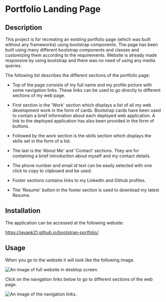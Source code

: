 # Portfolio Landing Page

## Description

This project is for recreating an existing portfolio page (which was built without any frameworks) using bootstrap components. The page has been built using many different bootstrap components and classes and customizing them according to the requirements. Website is already made responsive by using bootstrap and there was no need of using any media queries.

The following list describes the different sections of the portfolio page:

* Top of the page consists of my full name and my profile picture with some navigation links. These links can be used to go directly to different sections of my web page.

* First section is the 'Work' section which displays a list of all my web development work in the form of cards. Bootstrap cards have been used to contain a brief information about each deployed web application. A link to the deployed application has also been provided in the form of buttons.

* Followed by the work section is the skills section which displays the skills set in the form of a list.

* The last is the 'About Me' and 'Contact' sections. They are for containing a brief introduction about myself and my contact details.

* The phone number and email id text can be easily selected with one click to copy to clipboard and be used.

* Footer sections contains links to my LinkedIn and Github profiles.

* The 'Resume' button in the footer section is used to download my latest Resume.


## Installation

The application can be accessed at the following website:

https://jayapk21.github.io/bootstrap-portfolio/


## Usage


When you go to the website it will look like the following image.

![An image of full website in desktop screen.]()


Click on the navigation links below to go to different sections of the web page.

![An image of the navigation links.]()

